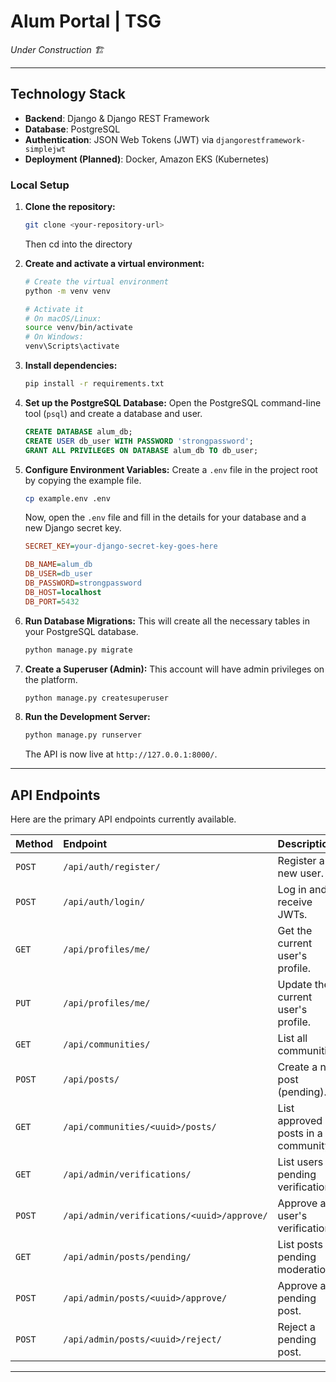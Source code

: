 # Alum Portal | TSG

_*Under Construction 🏗️*_

---
## Technology Stack

* **Backend**: Django & Django REST Framework
* **Database**: PostgreSQL
* **Authentication**: JSON Web Tokens (JWT) via `djangorestframework-simplejwt`
* **Deployment (Planned)**: Docker, Amazon EKS (Kubernetes)

### Local Setup

1.  **Clone the repository:**
    ```bash
    git clone <your-repository-url>
    ```
    Then cd into the directory

2.  **Create and activate a virtual environment:**
    ```bash
    # Create the virtual environment
    python -m venv venv

    # Activate it
    # On macOS/Linux:
    source venv/bin/activate
    # On Windows:
    venv\Scripts\activate
    ```

3.  **Install dependencies:**
    ```bash
    pip install -r requirements.txt
    ```

4.  **Set up the PostgreSQL Database:**
    Open the PostgreSQL command-line tool (`psql`) and create a database and user.
    ```sql
    CREATE DATABASE alum_db;
    CREATE USER db_user WITH PASSWORD 'strongpassword';
    GRANT ALL PRIVILEGES ON DATABASE alum_db TO db_user;
    ```

5.  **Configure Environment Variables:**
    Create a `.env` file in the project root by copying the example file.
    ```bash
    cp example.env .env
    ```
    Now, open the `.env` file and fill in the details for your database and a new Django secret key.
    ```ini
    SECRET_KEY=your-django-secret-key-goes-here

    DB_NAME=alum_db
    DB_USER=db_user
    DB_PASSWORD=strongpassword
    DB_HOST=localhost
    DB_PORT=5432
    ```

6.  **Run Database Migrations:**
    This will create all the necessary tables in your PostgreSQL database.
    ```bash
    python manage.py migrate
    ```

7.  **Create a Superuser (Admin):**
    This account will have admin privileges on the platform.
    ```bash
    python manage.py createsuperuser
    ```

8.  **Run the Development Server:**
    ```bash
    python manage.py runserver
    ```
    The API is now live at `http://127.0.0.1:8000/`.

---
## API Endpoints

Here are the primary API endpoints currently available.

| Method | Endpoint                                   | Description                        | Authorization      |
| :----- | :----------------------------------------- | :--------------------------------- | :----------------- |
| `POST` | `/api/auth/register/`                      | Register a new user.               | Public             |
| `POST` | `/api/auth/login/`                         | Log in and receive JWTs.           | Public             |
| `GET`  | `/api/profiles/me/`                        | Get the current user's profile.    | User (Authenticated) |
| `PUT`  | `/api/profiles/me/`                        | Update the current user's profile. | User (Authenticated) |
| `GET`  | `/api/communities/`                        | List all communities.              | User (Authenticated) |
| `POST` | `/api/posts/`                              | Create a new post (pending).       | User (Authenticated) |
| `GET`  | `/api/communities/<uuid>/posts/`           | List approved posts in a community.| User (Authenticated) |
| `GET`  | `/api/admin/verifications/`                | List users pending verification.   | Admin              |
| `POST` | `/api/admin/verifications/<uuid>/approve/` | Approve a user's verification.     | Admin              |
| `GET`  | `/api/admin/posts/pending/`                | List posts pending moderation.     | Admin              |
| `POST` | `/api/admin/posts/<uuid>/approve/`         | Approve a pending post.            | Admin              |
| `POST` | `/api/admin/posts/<uuid>/reject/`          | Reject a pending post.             | Admin              |

---
